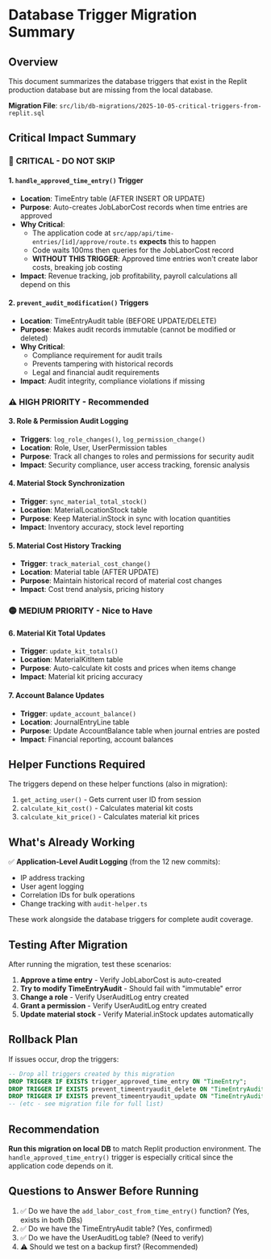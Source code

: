 # Database Trigger Migration Summary

## Overview
This document summarizes the database triggers that exist in the Replit production database but are missing from the local database.

**Migration File**: `src/lib/db-migrations/2025-10-05-critical-triggers-from-replit.sql`

## Critical Impact Summary

### 🔴 **CRITICAL - DO NOT SKIP**

#### 1. `handle_approved_time_entry()` Trigger
- **Location**: TimeEntry table (AFTER INSERT OR UPDATE)
- **Purpose**: Auto-creates JobLaborCost records when time entries are approved
- **Why Critical**:
  - The application code at `src/app/api/time-entries/[id]/approve/route.ts` **expects** this to happen
  - Code waits 100ms then queries for the JobLaborCost record
  - **WITHOUT THIS TRIGGER**: Approved time entries won't create labor costs, breaking job costing
- **Impact**: Revenue tracking, job profitability, payroll calculations all depend on this

#### 2. `prevent_audit_modification()` Triggers
- **Location**: TimeEntryAudit table (BEFORE UPDATE/DELETE)
- **Purpose**: Makes audit records immutable (cannot be modified or deleted)
- **Why Critical**:
  - Compliance requirement for audit trails
  - Prevents tampering with historical records
  - Legal and financial audit requirements
- **Impact**: Audit integrity, compliance violations if missing

### ⚠️ **HIGH PRIORITY - Recommended**

#### 3. Role & Permission Audit Logging
- **Triggers**: `log_role_changes()`, `log_permission_change()`
- **Location**: Role, User, UserPermission tables
- **Purpose**: Track all changes to roles and permissions for security audit
- **Impact**: Security compliance, user access tracking, forensic analysis

#### 4. Material Stock Synchronization
- **Trigger**: `sync_material_total_stock()`
- **Location**: MaterialLocationStock table
- **Purpose**: Keep Material.inStock in sync with location quantities
- **Impact**: Inventory accuracy, stock level reporting

#### 5. Material Cost History Tracking
- **Trigger**: `track_material_cost_change()`
- **Location**: Material table (AFTER UPDATE)
- **Purpose**: Maintain historical record of material cost changes
- **Impact**: Cost trend analysis, pricing history

### 🟡 **MEDIUM PRIORITY - Nice to Have**

#### 6. Material Kit Total Updates
- **Trigger**: `update_kit_totals()`
- **Location**: MaterialKitItem table
- **Purpose**: Auto-calculate kit costs and prices when items change
- **Impact**: Material kit pricing accuracy

#### 7. Account Balance Updates
- **Trigger**: `update_account_balance()`
- **Location**: JournalEntryLine table
- **Purpose**: Update AccountBalance table when journal entries are posted
- **Impact**: Financial reporting, account balances

## Helper Functions Required

The triggers depend on these helper functions (also in migration):

1. `get_acting_user()` - Gets current user ID from session
2. `calculate_kit_cost()` - Calculates material kit costs
3. `calculate_kit_price()` - Calculates material kit prices

## What's Already Working

✅ **Application-Level Audit Logging** (from the 12 new commits):
- IP address tracking
- User agent logging
- Correlation IDs for bulk operations
- Change tracking with `audit-helper.ts`

These work alongside the database triggers for complete audit coverage.

## Testing After Migration

After running the migration, test these scenarios:

1. **Approve a time entry** - Verify JobLaborCost is auto-created
2. **Try to modify TimeEntryAudit** - Should fail with "immutable" error
3. **Change a role** - Verify UserAuditLog entry created
4. **Grant a permission** - Verify UserAuditLog entry created
5. **Update material stock** - Verify Material.inStock updates automatically

## Rollback Plan

If issues occur, drop the triggers:

```sql
-- Drop all triggers created by this migration
DROP TRIGGER IF EXISTS trigger_approved_time_entry ON "TimeEntry";
DROP TRIGGER IF EXISTS prevent_timeentryaudit_delete ON "TimeEntryAudit";
DROP TRIGGER IF EXISTS prevent_timeentryaudit_update ON "TimeEntryAudit";
-- (etc - see migration file for full list)
```

## Recommendation

**Run this migration on local DB** to match Replit production environment. The `handle_approved_time_entry()` trigger is especially critical since the application code depends on it.

## Questions to Answer Before Running

1. ✅ Do we have the `add_labor_cost_from_time_entry()` function? (Yes, exists in both DBs)
2. ✅ Do we have the TimeEntryAudit table? (Yes, confirmed)
3. ✅ Do we have the UserAuditLog table? (Need to verify)
4. ⚠️ Should we test on a backup first? (Recommended)
